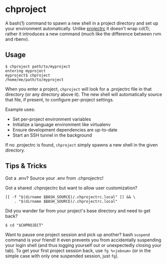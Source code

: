 # chproject

A bash(1) command to spawn a new shell in a project directory and set up
your environment automatically. Unlike [projectrc][] it doesn't wrap
cd(1); rather it introduces a new command (much like the difference
between rvm and rbenv).

[projectrc]: https://github.com/dukex/projectrc


## Usage

    $ chproject path/to/myproject
    entering myproject
    myproject$ chproject
    /home/me/path/to/myproject

When you enter a project, `chproject` will look for a .projectrc file in
that directory (or any directory above it). The new shell will
automatically source that file, if present, to configure per-project
settings.

Example uses:

* Set per-project environment variables
* Initialize a language environment like virtualenv
* Ensure development dependencies are up-to-date
* Start an SSH tunnel in the background

If no .projectrc is found, `chproject` simply spawns a new shell in the
given directory.


## Tips & Tricks

Got a .env? Source your .env from .chprojectrc!

Got a shared .chprojectrc but want to allow user customization?

    [[ -f "$(dirname $BASH_SOURCE)/.chprojectrc.local" ]] && \
        . "$(dirname $BASH_SOURCE)/.chprojectrc.local"

Did you wander far from your project's base directory and need to get back?

    $ cd "$CHPROJECT"

Want to pause one project session and pick up another? bash `suspend`
command is your friend! It even prevents you from accidentally
suspending your login shell (and thus logging yourself out or
unexpectedly closing your tab). To get your first project session back,
use `fg %<jobnum>` (or in the simple case with only one suspended
session, just `fg`).

